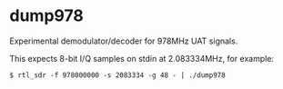 # dump978

Experimental demodulator/decoder for 978MHz UAT signals.

This expects 8-bit I/Q samples on stdin at 2.083334MHz, for example:

````
$ rtl_sdr -f 978000000 -s 2083334 -g 48 - | ./dump978
````
